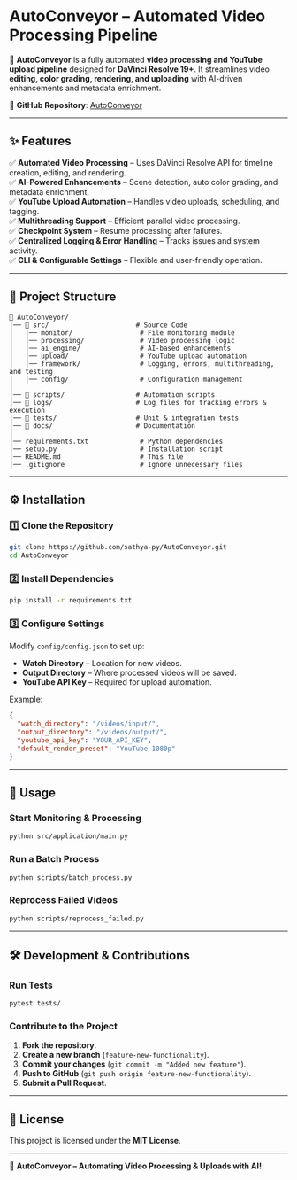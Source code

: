 # **AutoConveyor – Automated Video Processing Pipeline**

🚀 **AutoConveyor** is a fully automated **video processing and YouTube upload pipeline** designed for **DaVinci Resolve 19+**. It streamlines video **editing, color grading, rendering, and uploading** with AI-driven enhancements and metadata enrichment.

🔗 **GitHub Repository**: [AutoConveyor](https://github.com/sathya-py/AutoConveyor)

---

## **✨ Features**

✅ **Automated Video Processing** – Uses DaVinci Resolve API for timeline creation, editing, and rendering.  
✅ **AI-Powered Enhancements** – Scene detection, auto color grading, and metadata enrichment.  
✅ **YouTube Upload Automation** – Handles video uploads, scheduling, and tagging.  
✅ **Multithreading Support** – Efficient parallel video processing.  
✅ **Checkpoint System** – Resume processing after failures.  
✅ **Centralized Logging & Error Handling** – Tracks issues and system activity.  
✅ **CLI & Configurable Settings** – Flexible and user-friendly operation.

---

## **📂 Project Structure**

```plaintext
📂 AutoConveyor/
│── 📂 src/                      # Source Code
│   │── monitor/                 # File monitoring module
│   │── processing/              # Video processing logic
│   │── ai_engine/               # AI-based enhancements
│   │── upload/                  # YouTube upload automation
│   │── framework/               # Logging, errors, multithreading, and testing
│   │── config/                  # Configuration management
│
│── 📂 scripts/                  # Automation scripts
│── 📂 logs/                     # Log files for tracking errors & execution
│── 📂 tests/                    # Unit & integration tests
│── 📂 docs/                     # Documentation
│
│── requirements.txt             # Python dependencies
│── setup.py                     # Installation script
│── README.md                    # This file
│── .gitignore                   # Ignore unnecessary files
```

---

## **⚙️ Installation**

### **1️⃣ Clone the Repository**

```bash
git clone https://github.com/sathya-py/AutoConveyor.git
cd AutoConveyor
```

### **2️⃣ Install Dependencies**

```bash
pip install -r requirements.txt
```

### **3️⃣ Configure Settings**

Modify `config/config.json` to set up:

- **Watch Directory** – Location for new videos.
- **Output Directory** – Where processed videos will be saved.
- **YouTube API Key** – Required for upload automation.

Example:

```json
{
  "watch_directory": "/videos/input/",
  "output_directory": "/videos/output/",
  "youtube_api_key": "YOUR_API_KEY",
  "default_render_preset": "YouTube 1080p"
}
```

---

## **🚀 Usage**

### **Start Monitoring & Processing**

```bash
python src/application/main.py
```

### **Run a Batch Process**

```bash
python scripts/batch_process.py
```

### **Reprocess Failed Videos**

```bash
python scripts/reprocess_failed.py
```

---

## **🛠 Development & Contributions**

### **Run Tests**

```bash
pytest tests/
```

### **Contribute to the Project**

1. **Fork the repository**.
2. **Create a new branch** (`feature-new-functionality`).
3. **Commit your changes** (`git commit -m "Added new feature"`).
4. **Push to GitHub** (`git push origin feature-new-functionality`).
5. **Submit a Pull Request**.

---

## **📜 License**

This project is licensed under the **MIT License**.

---

🚀 **AutoConveyor – Automating Video Processing & Uploads with AI!**
